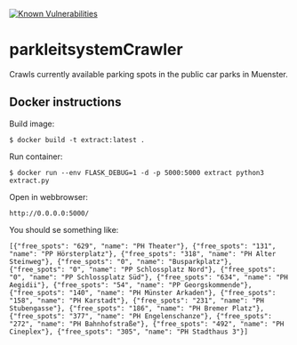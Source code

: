 [![Known Vulnerabilities](https://snyk.io/test/github/thorbenjensen/car-park-crawler/badge.svg)](https://snyk.io/test/github/thorbenjensen/car-park-crawler)

parkleitsystemCrawler
===
Crawls currently available parking spots in the public car parks in Muenster.


Docker instructions
---

Build image:

    $ docker build -t extract:latest .

Run container:

    $ docker run --env FLASK_DEBUG=1 -d -p 5000:5000 extract python3 extract.py

Open in webbrowser: 

    http://0.0.0.0:5000/
    
You should se something like:

    [{"free_spots": "629", "name": "PH Theater"}, {"free_spots": "131", "name": "PP Hörsterplatz"}, {"free_spots": "318", "name": "PH Alter Steinweg"}, {"free_spots": "0", "name": "Busparkplatz"}, {"free_spots": "0", "name": "PP Schlossplatz Nord"}, {"free_spots": "0", "name": "PP Schlossplatz Süd"}, {"free_spots": "634", "name": "PH Aegidii"}, {"free_spots": "54", "name": "PP Georgskommende"}, {"free_spots": "140", "name": "PH Münster Arkaden"}, {"free_spots": "158", "name": "PH Karstadt"}, {"free_spots": "231", "name": "PH Stubengasse"}, {"free_spots": "186", "name": "PH Bremer Platz"}, {"free_spots": "377", "name": "PH Engelenschanze"}, {"free_spots": "272", "name": "PH Bahnhofstraße"}, {"free_spots": "492", "name": "PH Cineplex"}, {"free_spots": "305", "name": "PH Stadthaus 3"}]
